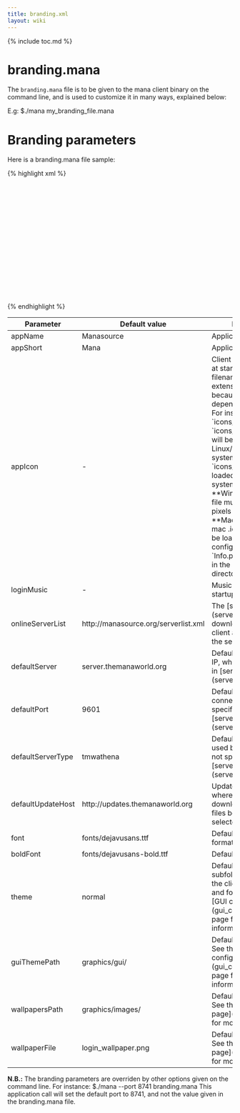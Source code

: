 ```yaml
---
title: branding.xml
layout: wiki
---
```

{% include toc.md %}
#  branding.mana

The `branding.mana` file is to be given to the mana client binary on the command line, and is used to customize it in many ways, explained below:

E.g:
  $./mana my_branding_file.mana

#  Branding parameters

Here is a branding.mana file sample:

{% highlight xml %}
<?xml version="1.0" encoding="utf-8"?>
<configuration>
 <option name="appName" value="Manasource"/>
 <option name="appShort" value="Mana"/>
 <option name="appIcon" value="icons/mana"/>
 <option name="loginMusic" value="login.ogg"/>
 <option name="onlineServerList" value="http://manasource.org/serverlist.xml"/>
 <option name="defaultServer" value="server.themanaworld.org"/>
 <option name="defaultPort" value="9601"/>
 <option name="defaultServerType" value="manaserv"/>
 <option name="defaultUpdateHost" value="http://update.themanaworld.org"/>
 <option name="font" value="fonts/dejavusans.ttf" />
 <option name="boldFont" value="fonts/dejavusans-bold.ttf" />
 <option name="theme" value="wood" />
 <option name="guiThemePath" value="graphics/gui/" />
 <option name="wallpapersPath" value="graphics/images/" />
 <option name="wallpaperFile" value="login_wallpaper.png" />
</configuration>
{% endhighlight %}

<table class="table table-bordered table-hover" markdown="1">
    <thead>
        <tr>
            <th>Parameter</th>
            <th>Default value</th>
            <th>Description</th>
        </tr>
    </thead>
    <tbody>
        <tr>
            <td>appName</td>
            <td>Manasource</td>
            <td>Application full name</td>
        </tr>
        <tr>
            <td>appShort</td>
            <td>Mana</td>
            <td>Application short name</td>
        </tr>
        <tr>
            <td>appIcon</td>
            <td>-</td>
            <td>Client icon file to load at startup. Note that the filename given has no extension. This is because the file loaded depends on the OS: <br /> For instance, with the `icons/mana` value, the `icons/mana.png` file will be loaded on Linux/Unices/BSD systems, and the `icons/mana.ico` will be loaded on Windows systems. <br /> **Windows:** The .ico file must be 64x64 pixels wide. <br /> **Mac:** Currently, mac .icns files can only be loaded through the configuration of the `Info.plist` file present in the source root directory of the client.</td>
        </tr>
        <tr>
            <td>loginMusic</td>
            <td>-</td>
            <td>Music played at client startup</td>
        </tr>
        <tr>
            <td>onlineServerList</td>
            <td>http://manasource.org/serverlist.xml</td>
            <td>The [serverlist.xml](serverlist.xml.html) file downloaded by the client at startup to get the server list.</td>
        </tr>
        <tr>
            <td>defaultServer</td>
            <td>server.themanaworld.org</td>
            <td>Default server name or IP, when not specified in [serverlist.xml](serverlist.xml.html).</td>
        </tr>
        <tr>
            <td>defaultPort</td>
            <td>9601</td>
            <td>Default server port to connect to, when not specified in [serverlist.xml](serverlist.xml.html).</td>
        </tr>
        <tr>
            <td>defaultServerType</td>
            <td>tmwathena</td>
            <td>Default protocol type used by servers, when not specified in [serverlist.xml](serverlist.xml.html).</td>
        </tr>
        <tr>
            <td>defaultUpdateHost</td>
            <td>http://updates.themanaworld.org</td>
            <td>Update hostname or IP where the client should download update data files before entering the selected world.</td>
        </tr>
        <tr>
            <td>font</td>
            <td>fonts/dejavusans.ttf</td>
            <td>Default client font (TTF format).</td>
        </tr>
        <tr>
            <td>boldFont</td>
            <td>fonts/dejavusans-bold.ttf</td>
            <td>Default bold font.</td>
        </tr>
        <tr>
            <td>theme</td>
            <td>normal</td>
            <td>Default theme subfolder used to load the client window skin and font colors. See the [GUI configuration](gui_configuration.html) page for more information.</td>
        </tr>
        <tr>
            <td>guiThemePath</td>
            <td>graphics/gui/</td>
            <td>Default theme folder. See the [GUI configuration](gui_configuration.html) page for more information.</td>
        </tr>
        <tr>
            <td>wallpapersPath</td>
            <td>graphics/images/</td>
            <td>Default wallpaper path. See the [wallpapers page](wallpaper.html) for more information.</td>
        </tr>
        <tr>
            <td>wallpaperFile</td>
            <td>login_wallpaper.png</td>
            <td>Default wallpaper file. See the [wallpapers page](wallpaper.html) for more information.</td>
        </tr>
    </tbody>
</table>

**N.B.:** The branding parameters are overriden by other options given on the command line. For instance:
  $./mana --port 8741 branding.mana
This application call will set the default port to 8741, and not the value given in the branding.mana file.
